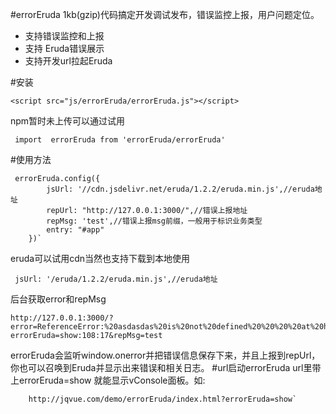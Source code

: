 #errorEruda
1kb(gzip)代码搞定开发调试发布，错误监控上报，用户问题定位。

- 支持错误监控和上报
- 支持 Eruda错误展示
- 支持开发url拉起Eruda

#安装

    <script src="js/errorEruda/errorEruda.js"></script>
npm暂时未上传可以通过试用


     import  errorEruda from 'errorEruda/errorEruda'
#使用方法

     errorEruda.config({
            jsUrl: '//cdn.jsdelivr.net/eruda/1.2.2/eruda.min.js',//eruda地址
            repUrl: "http://127.0.0.1:3000/",//错误上报地址
            repMsg: 'test',//错误上报msg前缀，一般用于标识业务类型
            entry: "#app"
        })`
eruda可以试用cdn当然也支持下载到本地使用


     jsUrl: '/eruda/1.2.2/eruda.min.js',//eruda地址
后台获取error和repMsg

    http://127.0.0.1:3000/?error=ReferenceError:%20asdasdas%20is%20not%20defined%20%20%20%20at%20http://localhost:63342/errorEruda/index.html?errorEruda=show:108:17&repMsg=test
errorEruda会监听window.onerror并把错误信息保存下来，并且上报到repUrl，你也可以召唤到Eruda并显示出来错误和相关日志。
#url启动errorEruda
url里带上errorEruda=show 就能显示vConsole面板。如:

        http://jqvue.com/demo/errorEruda/index.html?errorEruda=show`

